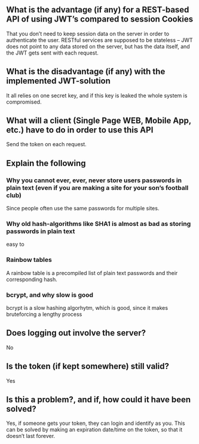 ## What is the advantage (if any) for a REST-based API of using JWT’s compared to session Cookies
That you don’t need to keep session data on the server in order to authenticate the user. 
RESTful services are supposed to be stateless – JWT does not point to any data stored on the server, but has the data itself, and the JWT gets sent with each request.
## What is the disadvantage (if any) with the implemented JWT-solution
It all relies on one secret key, and if this key is leaked the whole system is compromised.
## What will a client (Single Page WEB, Mobile App, etc.) have to do in order to use this API
Send the token on each request.
## Explain the following
### Why you cannot ever, ever, never store users passwords in plain text (even if you are making a site for your son’s football club)
Since people often use the same passwords for multiple sites.
### Why old hash-algorithms like SHA1 is almost as bad as storing passwords in plain text
easy to 
### Rainbow tables
A rainbow table is a precompiled list of plain text passwords and their corresponding hash.
### bcrypt, and why slow is good
bcrypt is a slow hashing algorhytm, which is good, since it makes bruteforcing a lengthy process
## Does logging out involve the server?
No
## Is the token (if kept somewhere) still valid?
Yes
## Is this a problem?, and if, how could it have been solved?
Yes, if someone gets your token, they can login and identify as you. This can be solved by making an expiration date/time on the token, so that it doesn’t last forever.